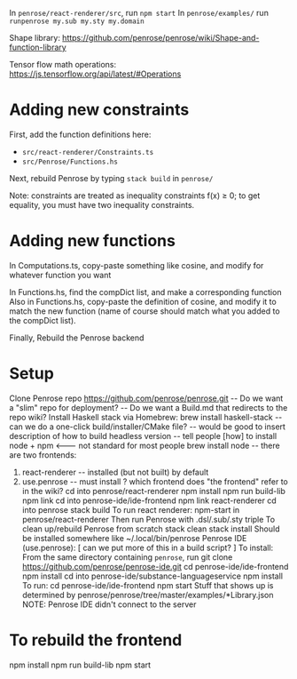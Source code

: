 In `penrose/react-renderer/src`, run `npm start`
In `penrose/examples/` run `runpenrose my.sub my.sty my.domain`

Shape library:
https://github.com/penrose/penrose/wiki/Shape-and-function-library

Tensor flow math operations:
https://js.tensorflow.org/api/latest/#Operations

# Adding new constraints

First, add the function definitions here:

* `src/react-renderer/Constraints.ts`
* `src/Penrose/Functions.hs`

Next, rebuild Penrose by typing `stack build` in `penrose/`

Note: constraints are treated as inequality constraints f(x) ≥ 0; to get equality, you must have two inequality constraints.

# Adding new functions

In Computations.ts, copy-paste something like cosine, and modify for whatever function you want

In Functions.hs, find the compDict list, and make a corresponding function
Also in Functions.hs, copy-paste the definition of cosine, and modify it to match the new function (name of course should match what you added to the compDict list).

Finally, Rebuild the Penrose backend

# Setup

Clone Penrose repo https://github.com/penrose/penrose.git
  -- Do we want a "slim" repo for deployment?
-- Do we want a Build.md that redirects to the repo wiki?
Install Haskell stack via Homebrew: brew install haskell-stack
-- can we do a one-click build/installer/CMake file?
-- would be good to insert description of how to build headless version
-- tell people [how] to install node + npm <--- not standard for most people
   brew install node
-- there are two frontends:
   1. react-renderer -- installed (but not built) by default
   2. use.penrose -- must install
? which frontend does "the frontend" refer to in the wiki?
   cd into penrose/react-renderer
   npm install
   npm run build-lib
   npm link
   cd into penrose-ide/ide-frontend
   npm link react-renderer
   cd into penrose
   stack build
   To run react renderer:
      npm-start in penrose/react-renderer
   Then run Penrose with .dsl/.sub/.sty triple
   To clean up/rebuild Penrose from scratch
      stack clean
      stack install
   Should be installed somewhere like ~/.local/bin/penrose
Penrose IDE (use.penrose): [ can we put more of this in a build script? ]
  To install:
     From the same directory containing `penrose`, run
        git clone https://github.com/penrose/penrose-ide.git
        cd penrose-ide/ide-frontend
        npm install
        cd into penrose-ide/substance-languageservice
        npm install
  To run:
     cd penrose-ide/ide-frontend
     npm start
   Stuff that shows up is determined by penrose/penrose/tree/master/examples/*Library.json
  NOTE: Penrose IDE didn't connect to the server

# To rebuild the frontend

npm install
npm run build-lib
npm start

